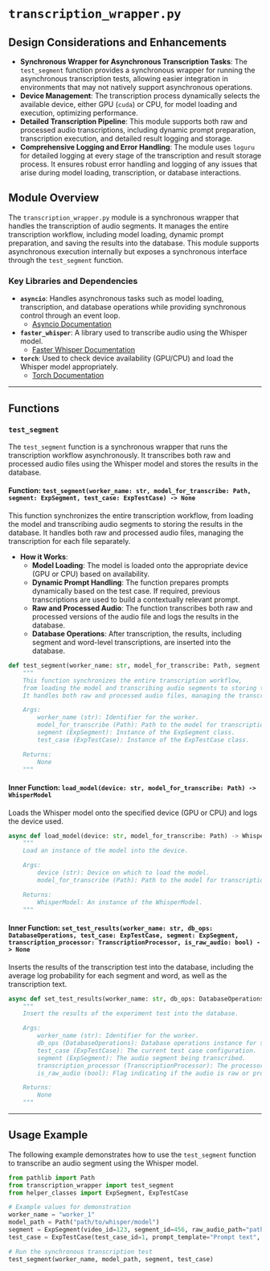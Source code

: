 # `transcription_wrapper.py`

## Design Considerations and Enhancements

- **Synchronous Wrapper for Asynchronous Transcription Tasks**: The `test_segment` function provides a synchronous wrapper for running the asynchronous transcription tests, allowing easier integration in environments that may not natively support asynchronous operations.
- **Device Management**: The transcription process dynamically selects the available device, either GPU (`cuda`) or CPU, for model loading and execution, optimizing performance.
- **Detailed Transcription Pipeline**: This module supports both raw and processed audio transcriptions, including dynamic prompt preparation, transcription execution, and detailed result logging and storage.
- **Comprehensive Logging and Error Handling**: The module uses `loguru` for detailed logging at every stage of the transcription and result storage process. It ensures robust error handling and logging of any issues that arise during model loading, transcription, or database interactions.

## Module Overview

The `transcription_wrapper.py` module is a synchronous wrapper that handles the transcription of audio segments. It manages the entire transcription workflow, including model loading, dynamic prompt preparation, and saving the results into the database. This module supports asynchronous execution internally but exposes a synchronous interface through the `test_segment` function.

### Key Libraries and Dependencies

- **`asyncio`**: Handles asynchronous tasks such as model loading, transcription, and database operations while providing synchronous control through an event loop.
  - [Asyncio Documentation](https://docs.python.org/3/library/asyncio.html)
- **`faster_whisper`**: A library used to transcribe audio using the Whisper model.
  - [Faster Whisper Documentation](https://github.com/guillaumekln/faster-whisper)
- **`torch`**: Used to check device availability (GPU/CPU) and load the Whisper model appropriately.
  - [Torch Documentation](https://pytorch.org/docs/stable/index.html)

---

## Functions

### `test_segment`

The `test_segment` function is a synchronous wrapper that runs the transcription workflow asynchronously. It transcribes both raw and processed audio files using the Whisper model and stores the results in the database.

#### Function: `test_segment(worker_name: str, model_for_transcribe: Path, segment: ExpSegment, test_case: ExpTestCase) -> None`

This function synchronizes the entire transcription workflow, from loading the model and transcribing audio segments to storing the results in the database. It handles both raw and processed audio files, managing the transcription for each file separately.

- **How it Works**:
  - **Model Loading**: The model is loaded onto the appropriate device (GPU or CPU) based on availability.
  - **Dynamic Prompt Handling**: The function prepares prompts dynamically based on the test case. If required, previous transcriptions are used to build a contextually relevant prompt.
  - **Raw and Processed Audio**: The function transcribes both raw and processed versions of the audio file and logs the results in the database.
  - **Database Operations**: After transcription, the results, including segment and word-level transcriptions, are inserted into the database.

```python
def test_segment(worker_name: str, model_for_transcribe: Path, segment: ExpSegment, test_case: ExpTestCase) -> None:
    """
    This function synchronizes the entire transcription workflow,
    from loading the model and transcribing audio segments to storing the results in the database.
    It handles both raw and processed audio files, managing the transcription for each file separately.

    Args:
        worker_name (str): Identifier for the worker.
        model_for_transcribe (Path): Path to the model for transcription.
        segment (ExpSegment): Instance of the ExpSegment class.
        test_case (ExpTestCase): Instance of the ExpTestCase class.

    Returns:
        None
    """
```

#### Inner Function: `load_model(device: str, model_for_transcribe: Path) -> WhisperModel`

Loads the Whisper model onto the specified device (GPU or CPU) and logs the device used.

```python
async def load_model(device: str, model_for_transcribe: Path) -> WhisperModel:
    """
    Load an instance of the model into the device.

    Args:
        device (str): Device on which to load the model.
        model_for_transcribe (Path): Path to the model for transcription.

    Returns:
        WhisperModel: An instance of the WhisperModel.
    """
```

#### Inner Function: `set_test_results(worker_name: str, db_ops: DatabaseOperations, test_case: ExpTestCase, segment: ExpSegment, transcription_processor: TranscriptionProcessor, is_raw_audio: bool) -> None`

Inserts the results of the transcription test into the database, including the average log probability for each segment and word, as well as the transcription text.

```python
async def set_test_results(worker_name: str, db_ops: DatabaseOperations, test_case: ExpTestCase, segment: ExpSegment, transcription_processor: TranscriptionProcessor, is_raw_audio: bool) -> None:
    """
    Insert the results of the experiment test into the database.

    Args:
        worker_name (str): Identifier for the worker.
        db_ops (DatabaseOperations): Database operations instance for storing results.
        test_case (ExpTestCase): The current test case configuration.
        segment (ExpSegment): The audio segment being transcribed.
        transcription_processor (TranscriptionProcessor): The processor handling transcription tasks.
        is_raw_audio (bool): Flag indicating if the audio is raw or processed.

    Returns:
        None
    """
```

---

## Usage Example

The following example demonstrates how to use the `test_segment` function to transcribe an audio segment using the Whisper model.

```python
from pathlib import Path
from transcription_wrapper import test_segment
from helper_classes import ExpSegment, ExpTestCase

# Example values for demonstration
worker_name = "worker_1"
model_path = Path("path/to/whisper/model")
segment = ExpSegment(video_id=123, segment_id=456, raw_audio_path="path/to/raw/audio", processed_audio_path="path/to/processed/audio")
test_case = ExpTestCase(test_case_id=1, prompt_template="Prompt text", is_dynamic=False, use_prev_transcription=False)

# Run the synchronous transcription test
test_segment(worker_name, model_path, segment, test_case)
```
